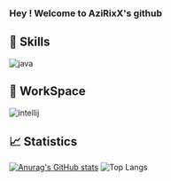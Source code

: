 ### Hey ! Welcome to AziRixX's github 

## 📡 Skills

![java](https://user-images.githubusercontent.com/41534598/108599307-ad01e700-7390-11eb-9792-d798b1a02f38.png)

## 🔧 WorkSpace

![intellij](https://user-images.githubusercontent.com/41534598/108599316-bf7c2080-7390-11eb-8d7d-2a95f97a2fda.png)

## 📈 Statistics
[![Anurag's GitHub stats](https://github-readme-stats.vercel.app/api?username=AziRixXOffi&show_icons=true&theme=dracula)](https://github.com/anuraghazra/github-readme-stats) ![Top Langs](https://github-readme-stats.vercel.app/api/top-langs/?username=AziRixXOffi&layout=compact&theme=dracula)

